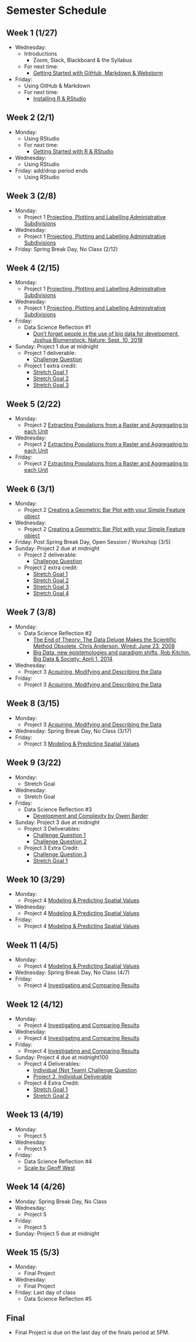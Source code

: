 # Semester Schedule

## Week 1 (1/27)
- Wednesday:
	- Introductions
		- Zoom, Slack, Blackboard & the Syllabus
	- For next time:
		- [Getting Started with GitHub, Markdown & Webstorm](https://tyler-frazier.github.io/dsbook/gitstart.html)
- Friday:
	- Using GitHub & Markdown
	- For next time:
		- [Installing R & RStudio](https://tyler-frazier.github.io/dsbook/rinstall.html)
	
## Week 2 (2/1)
- Monday:
	- Using RStudio
	- For next time:
	  - [Getting Started with R & RStudio](https://tyler-frazier.github.io/dsbook/rstart.html)
- Wednesday:
	- Using RStudio
- Friday: add/drop period ends
	- Using RStudio

## Week 3 (2/8)
- Monday:
	- Project 1 [Projecting, Plotting and Labelling Administrative Subdivisions](https://tyler-frazier.github.io/dsbook/describe.html#projecting-plotting-and-labelling-administrative-subdivisions)
- Wednesday:
	- Project 1 [Projecting, Plotting and Labelling Administrative Subdivisions](https://tyler-frazier.github.io/dsbook/describe.html#projecting-plotting-and-labelling-administrative-subdivisions)
- Friday: Spring Break Day, No Class (2/12)

## Week 4 (2/15)
- Monday:
	- Project 1 [Projecting, Plotting and Labelling Administrative Subdivisions](https://tyler-frazier.github.io/dsbook/describe.html#projecting-plotting-and-labelling-administrative-subdivisions)
- Wednesday:
	- Project 1 [Projecting, Plotting and Labelling Administrative Subdivisions](https://tyler-frazier.github.io/dsbook/describe.html#projecting-plotting-and-labelling-administrative-subdivisions)
- Friday:
	- Data Science Reflection #1 
	  	- [Don’t forget people in the use of big data for development, Joshua Blumenstock.  Nature: Sept. 10, 2018](https://www.nature.com/articles/d41586-018-06215-5)
- Sunday: Project 1 due at midnight
	- Project 1 deliverable:
		- [Challenge Question](https://tyler-frazier.github.io/dsbook/describe.html#challenge-question)
	- Project 1 extra credit:
	  	- [Stretch Goal 1](https://tyler-frazier.github.io/dsbook/describe.html#stretch-goal-1)
		- [Stretch Goal 2](https://tyler-frazier.github.io/dsbook/describe.html#stretch-goal-2)
		- [Stretch Goal 3](https://tyler-frazier.github.io/dsbook/describe.html#stretch-goal-3)
	
## Week 5 (2/22)
- Monday:
	- Project 2 [Extracting Populations from a Raster and Aggregating to each Unit](https://tyler-frazier.github.io/dsbook/describe.html#extracting-populations-from-a-raster-and-aggregating-to-each-unit)
- Wednesday:
	- Project 2 [Extracting Populations from a Raster and Aggregating to each Unit](https://tyler-frazier.github.io/dsbook/describe.html#extracting-populations-from-a-raster-and-aggregating-to-each-unit)
- Friday:
	- Project 2 [Extracting Populations from a Raster and Aggregating to each Unit](https://tyler-frazier.github.io/dsbook/describe.html#extracting-populations-from-a-raster-and-aggregating-to-each-unit)

## Week 6 (3/1)
- Monday:
	- Project 2 [Creating a Geometric Bar Plot with your Simple Feature object](https://tyler-frazier.github.io/dsbook/describe.html#creating-a-geometric-bar-plot-with-your-simple-feature-object)
- Wednesday:
	- Project 2 [Creating a Geometric Bar Plot with your Simple Feature object](https://tyler-frazier.github.io/dsbook/describe.html#creating-a-geometric-bar-plot-with-your-simple-feature-object)
- Friday: Post Spring Break Day, Open Session / Workshop (3/5)
- Sunday: Project 2 due at midnight  
	- Project 2 deliverable:  
		- [Challenge Question](https://tyler-frazier.github.io/dsbook/describe.html#project-1-deliverable)  
	- Project 2 extra credit:  
	  	- [Stretch Goal 1](https://tyler-frazier.github.io/dsbook/describe.html#stretch-goal-1-1)  
	  	- [Stretch Goal 2](https://tyler-frazier.github.io/dsbook/describe.html#stretch-goal-2-1)  
	  	- [Stretch Goal 3](https://tyler-frazier.github.io/dsbook/describe.html#stretch-goal-3-1)  
	  	- [Stretch Goal 4](https://tyler-frazier.github.io/dsbook/describe.html#stretch-goal-1-2)  

## Week 7 (3/8)
- Monday:
	- Data Science Reflection #2 
	  	- [The End of Theory: The Data Deluge Makes the Scientific Method Obsolete, Chris Anderson.  Wired: June 23, 2008](https://www.wired.com/2008/06/pb-theory/)
		- [Big Data, new epistemologies and paradigm shifts, Rob Kitchin.  Big Data & Society: April 1, 2014](https://journals.sagepub.com/doi/full/10.1177/2053951714528481)
- Wednesday:
	- Project 3 [Acquiring, Modifying and Describing the Data](https://tyler-frazier.github.io/dsbook/describe.html#acquiring-modifying-and-describing-the-data)
- Friday:
	- Project 3 [Acquiring, Modifying and Describing the Data](https://tyler-frazier.github.io/dsbook/describe.html#acquiring-modifying-and-describing-the-data)

## Week 8 (3/15)
- Monday:
	- Project 3 [Acquiring, Modifying and Describing the Data](https://tyler-frazier.github.io/dsbook/describe.html#acquiring-modifying-and-describing-the-data)
- Wednesday: Spring Break Day, No Class (3/17)
- Friday:
	- Project 3 [Modeling & Predicting Spatial Values](https://tyler-frazier.github.io/dsbook/model.html#modeling--predicting-spatial-values)

## Week 9 (3/22)
- Monday:
	- Stretch Goal
- Wednesday:
	- Stretch Goal
- Friday:
	- Data Science Reflection #3
		- [Development and Complexity by Owen Barder](https://www.youtube.com/watch?v=02EZPxPcFqs)
- Sunday: Project 3 due at midnight
	- Project 3 Deliverables:
		- [Challenge Question 1](https://tyler-frazier.github.io/dsbook/describe.html#challenge-question-2)
		- [Challenge Question 2](https://tyler-frazier.github.io/dsbook/model.html#team-challenge-question)
	- Project 3 Extra Credit:
	  	- [Challenge Question 3](https://tyler-frazier.github.io/dsbook/model.html#team-challenge-question-1)
		- [Stretch Goal 1](https://tyler-frazier.github.io/dsbook/model.html#individual-stretch-goal-1)

## Week 10 (3/29)
- Monday:
	- Project 4 [Modeling & Predicting Spatial Values](https://tyler-frazier.github.io/dsbook/model.html#modeling--predicting-spatial-values)
- Wednesday:
	- Project 4 [Modeling & Predicting Spatial Values](https://tyler-frazier.github.io/dsbook/model.html#modeling--predicting-spatial-values)
- Friday:
	- Project 4 [Modeling & Predicting Spatial Values](https://tyler-frazier.github.io/dsbook/model.html#modeling--predicting-spatial-values)

## Week 11 (4/5)
- Monday:
	- Project 4 [Modeling & Predicting Spatial Values](https://tyler-frazier.github.io/dsbook/model.html#modeling--predicting-spatial-values)
- Wednesday: Spring Break Day, No Class (4/7)
- Friday:
	- Project 4 [Investigating and Comparing Results](https://tyler-frazier.github.io/dsbook/model.html#investigating-and-comparing-results)

## Week 12 (4/12)
- Monday:
	- Project 4 [Investigating and Comparing Results](https://tyler-frazier.github.io/dsbook/model.html#investigating-and-comparing-results)
- Wednesday:
	- Project 4 [Investigating and Comparing Results](https://tyler-frazier.github.io/dsbook/model.html#investigating-and-comparing-results)
- Friday:
  	- Project 4 [Investigating and Comparing Results](https://tyler-frazier.github.io/dsbook/model.html#investigating-and-comparing-results)
- Sunday: Project 4 due at midnight100
	- Project 4 Deliverables:
		- [Individual (Not Team) Challenge Question](https://tyler-frazier.github.io/dsbook/model.html#team-challenge-question-1)
		- [Project 2. Individual Deliverable](https://tyler-frazier.github.io/dsbook/model.html#project-2-individual-deliverable)
	- Project 4 Extra Credit:
	  	- [Stretch Goal 1](https://tyler-frazier.github.io/dsbook/model.html#individual-stretch-goal-1-1)
		- [Stretch Goal 2](https://tyler-frazier.github.io/dsbook/model.html#individual-stretch-goal-2)

## Week 13 (4/19)
- Monday:
	- Project 5
- Wednesday:
	- Project 5
- Friday:
	- Data Science Reflection #4
	- [Scale by Geoff West](https://wmdsp.slack.com/files/U01JVGU7TGE/F01TP4Y055Y/west_scale.pdf)

## Week 14 (4/26)
- Monday: Spring Break Day, No Class
- Wednesday:
	- Project 5
- Friday:
	- Project 5 
- Sunday: Project 5 due at midnight

## Week 15 (5/3)
- Monday:
	- Final Project
- Wednesday:
	- Final Project
- Friday: Last day of class
	- Data Science Reflection #5
	
## Final
- Final Project is due on the last day of the finals period at 5PM.

